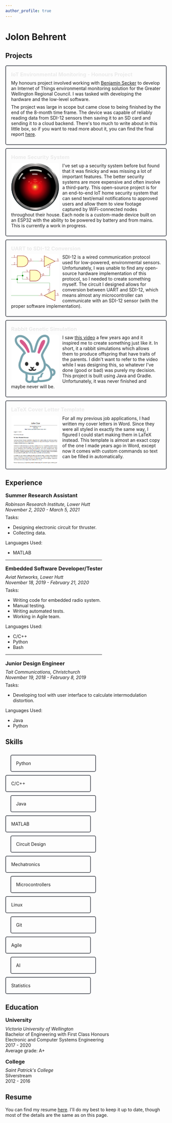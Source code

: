 ```yaml
---
author_profile: true
---
```


<style>
html {
  font-size: 18px;
}

/* This is not a good way of doing this */
.fa-fw, fab, fas {
    /* set all icons to white-ish */
    color: #eaeaec!important
}

.sidebar {
    /* set opacity of sidebar to always be 1 */
    opacity: 1!important
}

h3 {
    margin: 1em 0 0.5em 0;
}

.card h3 {
  margin-top: 0;
}

p {
  margin: 0 0 0.5em 0!important;
}

ul li {
  margin-bottom: 0;
}

hr.mid {
  width: 60%;
}


/* Remove extra left and right margins, due to padding */
.row {margin: 0 -5px;}

/* Clear floats after the columns */
.row:after {
  content: "";
  display: table;
  clear: both;
}

.floatleft {
  float: left;
}

.floatright {
  float: right;
  margin-top: 5px; /* this is a little hacky, but is anything on this page not hacky? */
}

/* Float 3 columns side by side */
.col2 {
  float: left;
  width: 45%;
  padding: 0 10px;
  margin-top: 10px!important;
  margin-bottom: 0!important;
}

.leftcol {
  margin-left: 4%!important;
  margin-right: 1%!important;
}

.rightcol {
  margin-left: 1%!important;
  margin-right: 4%!important;
}

.card {
  padding: 16px;
  margin: 10px 0 0 0;
  background-color: transparent;
  border: 2px solid #51555d;
  border-radius: 5px;

}

.card img {
    float: left;
    margin: 0 10px 0 0;
    width: 150px;
    border-radius: 5px;
}

.card h3 a {
    color: #eaeaea;
    text-decoration: none;
}

.card h3 a:hover {
    text-decoration: none!important;
}

.undline {
  transition: 300ms;
  border-bottom: 2px solid transparent;
}

.undline:hover {
  border-color: #eaeaea;
}

.clearfix:before,
.clearfix:after {
    content: " ";
    display: table;
}

.clearfix:after {
    clear: both;
}

.clearfix {
    zoom: 1;
}
</style>

# Jolon Behrent

## Projects

<!-- <div class="card clearfix">
<h3><a class="undline" href="https://github.com/JolonB/">Card Example</a></h3>

<img src="assets/img/img.png"/>

<p>
Fill this in. <i class="fas fa-fw fa-hammer"></i>
</p>
</div> -->

<div class="card clearfix">
<h3><a class="undline" href="assets/pdf/final_report.pdf">IoT Environmental Monitoring - Honours Project</a></h3>

<img src=""/>

<p>
My honours project involved working with <a href="https://benjamin.secker.nz">Benjamin Secker</a> to develop an Internet of Things environmental monitoring solution for the Greater Wellington Regional Council. I was tasked with developing the hardware and the low-level software.
</p>
<p>
The project was large in scope but came close to being finished by the end of the 8-month time frame. The device was capable of reliably reading data from SDI-12 sensors then saving it to an SD card and sending it to a cloud backend. There's too much to write about in this little box, so if you want to read more about it, you can find the final report <a href="assets/pdf/final_report.pdf">here</a>.
</p>
</div>

<div class="card clearfix">
<h3><a class="undline" href="https://github.com/JolonB/Home-Security">Home Security System</a></h3>

<img src="assets/img/hal_camera.svg"/>

<p>
I've set up a security system before but found that it was finicky and was missing a lot of important features. The better security systems are more expensive and often involve a third-party. This open-source project is for an end-to-end IoT home security system that can send text/email notifications to approved users and allow them to view footage captured by WiFi-connected nodes throughout their house. Each node is a custom-made device built on an ESP32 with the ability to be powered by battery and from mains. This is currently a work in progress.
</p>
</div>

<div class="card clearfix">
<h3><a class="undline" href="https://github.com/JolonB/SDI12-UART">UART to SDI-12 Conversion</a></h3>

<img src="assets/img/sdi.png"/>

<p>
SDI-12 is a wired communication protocol used for low-powered, environmental sensors. Unfortunately, I was unable to find any open-source hardware implementation of this protocol, so I needed to create something myself. The circuit I designed allows for conversion between UART and SDI-12, which means almost any microcontroller can communicate with an SDI-12 sensor (with the proper software implementation).
</p>
</div>

<div class="card clearfix">
<h3><a class="undline" href="https://github.com/JolonB/RabbitGenetics">Rabbit Genetic Simulation</a></h3>

<img src="assets/img/rabbit.png"/>

<p>
I saw <a href="https://www.youtube.com/watch?v=r_It_X7v-1E">this video</a> a few years ago and it inspired me to create something just like it. In short, it a rabbit simulations which allows them to produce offspring that have traits of the parents. I didn't want to refer to the video while I was designing this, so whatever I've done (good or bad) was purely my decision. This project is built using Java and Gradle. Unfortunately, it was never finished and maybe never will be.
</p>
</div>

<div class="card clearfix">
<h3><a class="undline" href="https://github.com/JolonB/Latex-Cover-Letter">LaTeX Cover Letter Template</a></h3>

<img src="assets/img/template.png"/>

<p>
For all my previous job applications, I had written my cover letters in Word. Since they were all styled in exactly the same way, I figured I could start making them in LaTeX instead. This template is almost an exact copy of the one I made years ago in Word, except now it comes with custom commands so text can be filled in automatically.
</p>
</div>

## Experience
### Summer Research Assistant

*Robinson Research Institute, Lower Hutt*  
*November 2, 2020 - March 5, 2021*

Tasks:

- Designing electronic circuit for thruster.
- Collecting data.

Languages Used:

- MATLAB

<hr class="mid">

### Embedded Software Developer/Tester

*Aviat Networks, Lower Hutt*  
*November 18, 2019 - February 21, 2020*

Tasks:

- Writing code for embedded radio system.
- Manual testing.
- Writing automated tests.
- Working in Agile team.

Languages Used:

- C/C++
- Python
- Bash

<hr class="mid">

### Junior Design Engineer

*Tait Communications, Christchurch*  
*November 19, 2018 - February 8, 2019*

Tasks:

- Developing tool with user interface to calculate intermodulation distortion.

Languages Used:

- Java
- Python

## Skills

<div class="row">
  <div class="card col2 leftcol"><span class="floatleft">Python</span><i class="fab fa-python floatright"></i></div>
  <div class="card col2 rightcol"><span class="floatleft">C/C++</span><i class="fas fa-code floatright"></i></div>
</div>
<div class="row">
  <div class="card col2 leftcol"><span class="floatleft">Java</span><i class="fab fa-java floatright"></i></div>
  <div class="card col2 rightcol"><span class="floatleft">MATLAB</span><!--i class="fas fa-square-root-alt floatright"></i--></div>
</div>
<div class="row">
  <div class="card col2 leftcol"><span class="floatleft">Circuit Design</span></div>
  <div class="card col2 rightcol"><span class="floatleft">Mechatronics</span></div>
</div>
<div class="row">
  <div class="card col2 leftcol"><span class="floatleft">Microcontrollers</span></div>
  <div class="card col2 rightcol"><span class="floatleft">Linux</span><i class="fab fa-linux floatright"></i></div>
</div>
<div class="row">
  <div class="card col2 leftcol"><span class="floatleft">Git</span><i class="fab fa-git-alt floatright"></i></div>
  <div class="card col2 rightcol"><span class="floatleft">Agile</span><!--i class="fas fa-project-diagram floatright"></i--></div>
</div>
<div class="row">
  <div class="card col2 leftcol"><span class="floatleft">AI</span><!--i class="fas fa-brain floatright"></i--></div>
  <div class="card col2 rightcol"><span class="floatleft">Statistics</span><!--i class="fas fa-calculator floatright"></i--></div>
</div>

## Education

### University

*Victoria University of Wellington*  
Bachelor of Engineering with First Class Honours  
Electronic and Computer Systems Engineering  
2017 - 2020  
Average grade: A+

### College

*Saint Patrick's College*  
Silverstream  
2012 - 2016

## Resume

You can find my resume [here](assets/pdf/JolonBehrent_CV.pdf). I'll do my best to keep it up to date, though most of the details are the same as on this page.